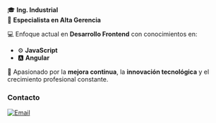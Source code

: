 🎓 **Ing. Industrial**  
🏅 **Especialista en Alta Gerencia**

💻 Enfoque actual en **Desarrollo Frontend** con conocimientos en:  
- ⚙️ **JavaScript**  
- 🅰️ **Angular**

🚀 Apasionado por la **mejora continua**, la **innovación tecnológica** y el crecimiento profesional constante.

### Contacto

[![Email](https://img.shields.io/badge/📧%20Email-diego2601%40gmail.com-blue)](mailto:diego2601@gmail.com)
